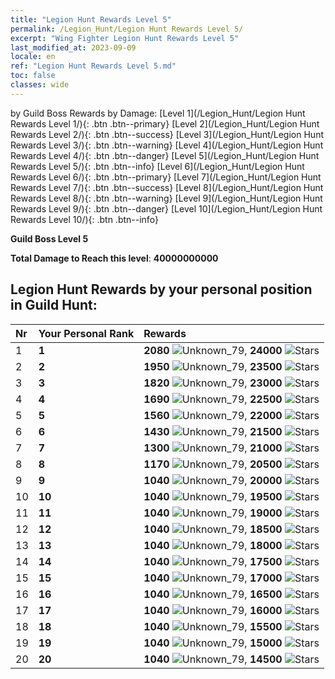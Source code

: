 ```yaml
---
title: "Legion Hunt Rewards Level 5"
permalink: /Legion_Hunt/Legion Hunt Rewards Level 5/
excerpt: "Wing Fighter Legion Hunt Rewards Level 5"
last_modified_at: 2023-09-09
locale: en
ref: "Legion Hunt Rewards Level 5.md"
toc: false
classes: wide
---
```


  by Guild Boss Rewards by Damage:   [Level 1](/Legion_Hunt/Legion Hunt Rewards Level 1/){: .btn .btn--primary}   [Level 2](/Legion_Hunt/Legion Hunt Rewards Level 2/){: .btn .btn--success}   [Level 3](/Legion_Hunt/Legion Hunt Rewards Level 3/){: .btn .btn--warning}   [Level 4](/Legion_Hunt/Legion Hunt Rewards Level 4/){: .btn .btn--danger}   [Level 5](/Legion_Hunt/Legion Hunt Rewards Level 5/){: .btn .btn--info}   [Level 6](/Legion_Hunt/Legion Hunt Rewards Level 6/){: .btn .btn--primary}   [Level 7](/Legion_Hunt/Legion Hunt Rewards Level 7/){: .btn .btn--success}   [Level 8](/Legion_Hunt/Legion Hunt Rewards Level 8/){: .btn .btn--warning}   [Level 9](/Legion_Hunt/Legion Hunt Rewards Level 9/){: .btn .btn--danger}   [Level 10](/Legion_Hunt/Legion Hunt Rewards Level 10/){: .btn .btn--info} 



  **Guild Boss Level 5**

 **Total Damage to Reach this level**: **40000000000**



## Legion Hunt Rewards by your personal position in Guild Hunt:

  |  Nr | Your Personal Rank | Rewards |
  |:----|:-------------------|:-------------|
 | 1 | **1** | **2080** ![Unknown_79](/images/item/jt_jd_img25_p.png),  **24000** ![Stars](/images/item/Stars_p.png) |
 | 2 | **2** | **1950** ![Unknown_79](/images/item/jt_jd_img25_p.png),  **23500** ![Stars](/images/item/Stars_p.png) |
 | 3 | **3** | **1820** ![Unknown_79](/images/item/jt_jd_img25_p.png),  **23000** ![Stars](/images/item/Stars_p.png) |
 | 4 | **4** | **1690** ![Unknown_79](/images/item/jt_jd_img25_p.png),  **22500** ![Stars](/images/item/Stars_p.png) |
 | 5 | **5** | **1560** ![Unknown_79](/images/item/jt_jd_img25_p.png),  **22000** ![Stars](/images/item/Stars_p.png) |
 | 6 | **6** | **1430** ![Unknown_79](/images/item/jt_jd_img25_p.png),  **21500** ![Stars](/images/item/Stars_p.png) |
 | 7 | **7** | **1300** ![Unknown_79](/images/item/jt_jd_img25_p.png),  **21000** ![Stars](/images/item/Stars_p.png) |
 | 8 | **8** | **1170** ![Unknown_79](/images/item/jt_jd_img25_p.png),  **20500** ![Stars](/images/item/Stars_p.png) |
 | 9 | **9** | **1040** ![Unknown_79](/images/item/jt_jd_img25_p.png),  **20000** ![Stars](/images/item/Stars_p.png) |
 | 10 | **10** | **1040** ![Unknown_79](/images/item/jt_jd_img25_p.png),  **19500** ![Stars](/images/item/Stars_p.png) |
 | 11 | **11** | **1040** ![Unknown_79](/images/item/jt_jd_img25_p.png),  **19000** ![Stars](/images/item/Stars_p.png) |
 | 12 | **12** | **1040** ![Unknown_79](/images/item/jt_jd_img25_p.png),  **18500** ![Stars](/images/item/Stars_p.png) |
 | 13 | **13** | **1040** ![Unknown_79](/images/item/jt_jd_img25_p.png),  **18000** ![Stars](/images/item/Stars_p.png) |
 | 14 | **14** | **1040** ![Unknown_79](/images/item/jt_jd_img25_p.png),  **17500** ![Stars](/images/item/Stars_p.png) |
 | 15 | **15** | **1040** ![Unknown_79](/images/item/jt_jd_img25_p.png),  **17000** ![Stars](/images/item/Stars_p.png) |
 | 16 | **16** | **1040** ![Unknown_79](/images/item/jt_jd_img25_p.png),  **16500** ![Stars](/images/item/Stars_p.png) |
 | 17 | **17** | **1040** ![Unknown_79](/images/item/jt_jd_img25_p.png),  **16000** ![Stars](/images/item/Stars_p.png) |
 | 18 | **18** | **1040** ![Unknown_79](/images/item/jt_jd_img25_p.png),  **15500** ![Stars](/images/item/Stars_p.png) |
 | 19 | **19** | **1040** ![Unknown_79](/images/item/jt_jd_img25_p.png),  **15000** ![Stars](/images/item/Stars_p.png) |
 | 20 | **20** | **1040** ![Unknown_79](/images/item/jt_jd_img25_p.png),  **14500** ![Stars](/images/item/Stars_p.png) |

